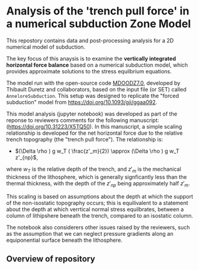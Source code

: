 #  Analysis of the 'trench pull force' in a numerical subduction Zone Model

This repostory contains data and post-processing analysis for a 2D numerical model of subduction.

The key focus of this anaysis is to examine the **vertically integrated horizontal force balance** based on a numerical subduction model, which provides approximate solutions to the stress equilbrium equations.

The model run with the open-source code [MDOODZ7.0](https://github.com/tduretz/MDOODZ7.0), developed by Thibault Duretz and collaborators, based on the input file (or SET) called `AnneloreSubduction`. This setup was designed to replicate the "forced subduction" model from https://doi.org/10.1093/gji/ggaa092. 

This model analysis (jupyter notebook) was developed as part of the reponse to reviewers comments for the following manuscript: (https://doi.org/10.31223/X5TQ50). In this manuscript, a simple scaling relationship is developed for the net horizontal force due to the relative trench topography (the "trench pull force"). The relationship is:  

* $(\Delta \rho ) g w_T ( \frac{z'_m}{2}) \approx (\Delta \rho ) g w_T z'_{np}$, 

where $w_T$ is the relative depth of the trench, and $z'_m$ is the mechanical thickness of the lithosphere, which is generally signficantly less than the thermal thickness, with the depth of the $z'_{np}$ being approximately half $z'_m$. 

This scaling is based on assumptions about the depth at which the support of the non-isostatic topography occurs; this is equilivalent to a statement about the depth at which verrtical normal stress equilbrates, between a column of lithipshere beneath the trench, compared to an isostatic column. 

The notebook also considerers other issues raised by the reviewers, such as the assumption that we can neglect pressure gradients along an equiponential surface beneath the lithosphere.

## Overview of repository


